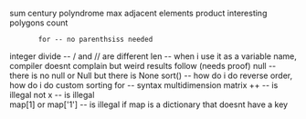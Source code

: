 sum
century 
polyndrome
max adjacent elements product
interesting polygons count

           for -- no parenthsiss needed
integer divide -- / and // are different
           len -- when i use it as a variable name, compiler doesnt complain but weird results follow (needs proof)
           null -- there is no null or Null but there is None
           sort() -- how do i do reverse order, how do i do custom sorting
           for -- syntax multidimension matrix
           ++ -- is illegal
           not x -- is illegal  
           map[1] or map['1'] -- is illegal if map is a dictionary that doesnt have a key
           
           
           
